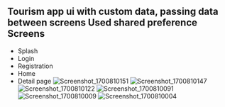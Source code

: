 Tourism app ui with custom data, passing data between screens
Used shared preference 
Screens 
-------
- Splash
- Login
- Registration
- Home
- Detail page
![Screenshot_1700810151](https://github.com/AbhishekBalachandran/shared-preference/assets/97149828/8caf5758-5aac-43a5-89fe-bb9baffb2302)
![Screenshot_1700810147](https://github.com/AbhishekBalachandran/shared-preference/assets/97149828/31b055fc-a9c6-4ac8-b7a4-adf89ce61f2b)
![Screenshot_1700810122](https://github.com/AbhishekBalachandran/shared-preference/assets/97149828/060ff8bd-1d2d-40b2-b506-0ab06e1a5628)
![Screenshot_1700810091](https://github.com/AbhishekBalachandran/shared-preference/assets/97149828/e24f7f50-cf23-423b-b603-bee084e2cc5f)
![Screenshot_1700810009](https://github.com/AbhishekBalachandran/shared-preference/assets/97149828/313ed5de-992f-4745-99f4-308a3457b08e)
![Screenshot_1700810004](https://github.com/AbhishekBalachandran/shared-preference/assets/97149828/274244a3-ea92-4ebb-87d1-3281a734d978)
